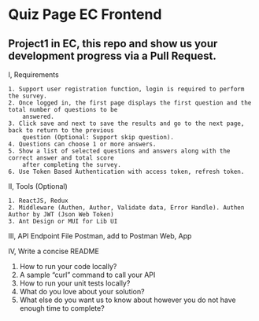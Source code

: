 # Quiz Page EC Frontend

## Project1 in EC, this repo and show us your development progress via a Pull Request.

I, Requirements

	1. Support user registration function, login is required to perform the survey.
	2. Once logged in, the first page displays the first question and the total number of questions to be
		answered.
	3. Click save and next to save the results and go to the next page, back to return to the previous
		question (Optional: Support skip question).
	4. Questions can choose 1 or more answers.
	5. Show a list of selected questions and answers along with the correct answer and total score
		after completing the survey.
	6. Use Token Based Authentication with access token, refresh token.
  
II, Tools (Optional)

	1. ReactJS, Redux
	2. Middleware (Authen, Author, Validate data, Error Handle). Authen Author by JWT (Json Web Token)
	3. Ant Design or MUI for Lib UI
  
III, API Endpoint
  File Postman, add to Postman Web, App
  
IV, Write a concise README
  1. How to run your code locally?
  2. A sample “curl” command to call your API
  3. How to run your unit tests locally?
  4. What do you love about your solution?
  5. What else do you want us to know about however you do not have enough time to complete?  
